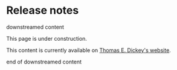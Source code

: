 # Release notes

downstreamed content

This page is under construction.

This content is currently available on [Thomas E. Dickey's website](https://invisible-island.net/xterm/xterm.log.html).

end of downstreamed content
